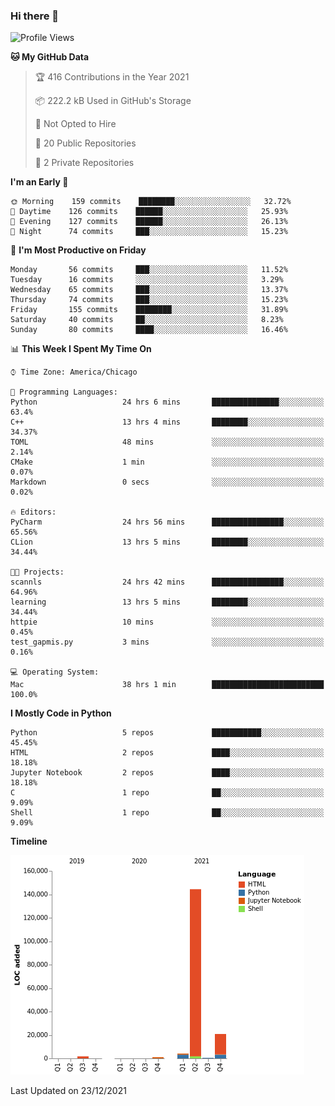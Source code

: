 ### Hi there 👋

<!--
**cauliyang/cauliyang** is a ✨ _special_ ✨ repository because its `README.md` (this file) appears on your GitHub profile.

Here are some ideas to get you started:

- 🔭 I’m currently working on ...
- 🌱 I’m currently learning ...
- 👯 I’m looking to collaborate on ...
- 🤔 I’m looking for help with ...
- 💬 Ask me about ...
- 📫 How to reach me: ...
- 😄 Pronouns: ...
- ⚡ Fun fact: ...
-->

<!--START_SECTION:waka-->
![Profile Views](http://img.shields.io/badge/Profile%20Views-1-blue)

**🐱 My GitHub Data** 

> 🏆 416 Contributions in the Year 2021
 > 
> 📦 222.2 kB Used in GitHub's Storage 
 > 
> 🚫 Not Opted to Hire
 > 
> 📜 20 Public Repositories 
 > 
> 🔑 2 Private Repositories  
 > 
**I'm an Early 🐤** 

```text
🌞 Morning    159 commits    ████████░░░░░░░░░░░░░░░░░   32.72% 
🌆 Daytime    126 commits    ██████░░░░░░░░░░░░░░░░░░░   25.93% 
🌃 Evening    127 commits    ██████░░░░░░░░░░░░░░░░░░░   26.13% 
🌙 Night      74 commits     ███░░░░░░░░░░░░░░░░░░░░░░   15.23%

```
📅 **I'm Most Productive on Friday** 

```text
Monday       56 commits     ███░░░░░░░░░░░░░░░░░░░░░░   11.52% 
Tuesday      16 commits     ░░░░░░░░░░░░░░░░░░░░░░░░░   3.29% 
Wednesday    65 commits     ███░░░░░░░░░░░░░░░░░░░░░░   13.37% 
Thursday     74 commits     ███░░░░░░░░░░░░░░░░░░░░░░   15.23% 
Friday       155 commits    ████████░░░░░░░░░░░░░░░░░   31.89% 
Saturday     40 commits     ██░░░░░░░░░░░░░░░░░░░░░░░   8.23% 
Sunday       80 commits     ████░░░░░░░░░░░░░░░░░░░░░   16.46%

```


📊 **This Week I Spent My Time On** 

```text
⌚︎ Time Zone: America/Chicago

💬 Programming Languages: 
Python                   24 hrs 6 mins       ███████████████░░░░░░░░░░   63.4% 
C++                      13 hrs 4 mins       ████████░░░░░░░░░░░░░░░░░   34.37% 
TOML                     48 mins             ░░░░░░░░░░░░░░░░░░░░░░░░░   2.14% 
CMake                    1 min               ░░░░░░░░░░░░░░░░░░░░░░░░░   0.07% 
Markdown                 0 secs              ░░░░░░░░░░░░░░░░░░░░░░░░░   0.02%

🔥 Editors: 
PyCharm                  24 hrs 56 mins      ████████████████░░░░░░░░░   65.56% 
CLion                    13 hrs 5 mins       ████████░░░░░░░░░░░░░░░░░   34.44%

🐱‍💻 Projects: 
scannls                  24 hrs 42 mins      ████████████████░░░░░░░░░   64.96% 
learning                 13 hrs 5 mins       ████████░░░░░░░░░░░░░░░░░   34.44% 
httpie                   10 mins             ░░░░░░░░░░░░░░░░░░░░░░░░░   0.45% 
test_gapmis.py           3 mins              ░░░░░░░░░░░░░░░░░░░░░░░░░   0.16%

💻 Operating System: 
Mac                      38 hrs 1 min        █████████████████████████   100.0%

```

**I Mostly Code in Python** 

```text
Python                   5 repos             ███████████░░░░░░░░░░░░░░   45.45% 
HTML                     2 repos             ████░░░░░░░░░░░░░░░░░░░░░   18.18% 
Jupyter Notebook         2 repos             ████░░░░░░░░░░░░░░░░░░░░░   18.18% 
C                        1 repo              ██░░░░░░░░░░░░░░░░░░░░░░░   9.09% 
Shell                    1 repo              ██░░░░░░░░░░░░░░░░░░░░░░░   9.09%

```


**Timeline**

![Chart not found](https://raw.githubusercontent.com/cauliyang/cauliyang/main/charts/bar_graph.png) 


 Last Updated on 23/12/2021
<!--END_SECTION:waka-->
